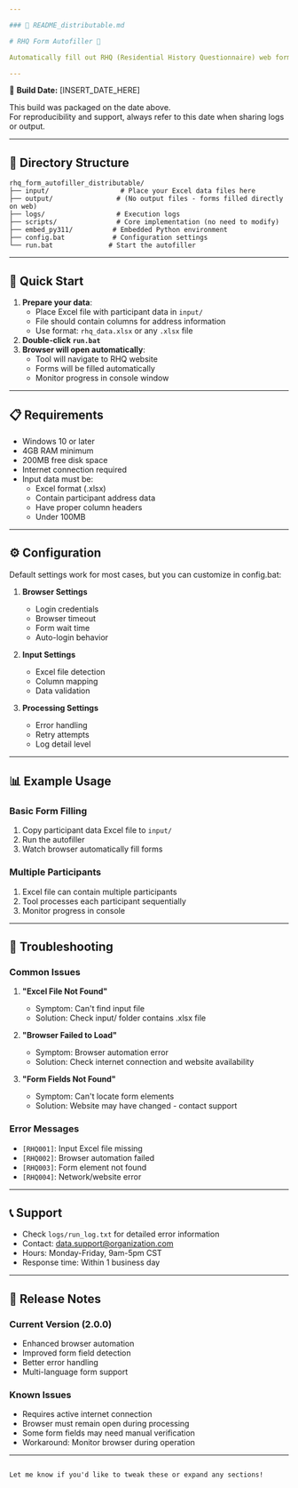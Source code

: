 ```yaml
---

### 📄 README_distributable.md

# RHQ Form Autofiller 📝

Automatically fill out RHQ (Residential History Questionnaire) web forms using participant data from Excel files. Uses browser automation to fill forms efficiently and accurately.

---
```


📅 **Build Date:** [INSERT_DATE_HERE]

This build was packaged on the date above.  
For reproducibility and support, always refer to this date when sharing logs or output.

---

## 📂 Directory Structure

```
rhq_form_autofiller_distributable/
├── input/                  # Place your Excel data files here
├── output/                # (No output files - forms filled directly on web)
├── logs/                  # Execution logs
├── scripts/               # Core implementation (no need to modify)
├── embed_py311/          # Embedded Python environment
├── config.bat            # Configuration settings
└── run.bat              # Start the autofiller
```

---

## 🚀 Quick Start

1. **Prepare your data**:
   - Place Excel file with participant data in `input/`
   - File should contain columns for address information
   - Use format: `rhq_data.xlsx` or any `.xlsx` file
2. **Double-click `run.bat`**
3. **Browser will open automatically**:
   - Tool will navigate to RHQ website
   - Forms will be filled automatically
   - Monitor progress in console window

---

## 📋 Requirements

- Windows 10 or later
- 4GB RAM minimum
- 200MB free disk space
- Internet connection required
- Input data must be:
  - Excel format (.xlsx)
  - Contain participant address data
  - Have proper column headers
  - Under 100MB

---

## ⚙️ Configuration

Default settings work for most cases, but you can customize in config.bat:

1. **Browser Settings**
   - Login credentials
   - Browser timeout
   - Form wait time
   - Auto-login behavior

2. **Input Settings**
   - Excel file detection
   - Column mapping
   - Data validation

3. **Processing Settings**
   - Error handling
   - Retry attempts
   - Log detail level

---

## 📊 Example Usage

### Basic Form Filling
1. Copy participant data Excel file to `input/`
2. Run the autofiller
3. Watch browser automatically fill forms

### Multiple Participants
1. Excel file can contain multiple participants
2. Tool processes each participant sequentially
3. Monitor progress in console

---

## 🔎 Troubleshooting

### Common Issues

1. **"Excel File Not Found"**
   - Symptom: Can't find input file
   - Solution: Check input/ folder contains .xlsx file

2. **"Browser Failed to Load"**
   - Symptom: Browser automation error
   - Solution: Check internet connection and website availability

3. **"Form Fields Not Found"**
   - Symptom: Can't locate form elements
   - Solution: Website may have changed - contact support

### Error Messages

- `[RHQ001]`: Input Excel file missing
- `[RHQ002]`: Browser automation failed
- `[RHQ003]`: Form element not found
- `[RHQ004]`: Network/website error

---

## 📞 Support

- Check `logs/run_log.txt` for detailed error information
- Contact: data.support@organization.com
- Hours: Monday-Friday, 9am-5pm CST
- Response time: Within 1 business day

---

## 📝 Release Notes

### Current Version (2.0.0)
- Enhanced browser automation
- Improved form field detection
- Better error handling
- Multi-language form support

### Known Issues
- Requires active internet connection
- Browser must remain open during processing
- Some form fields may need manual verification
- Workaround: Monitor browser during operation

---
```

Let me know if you'd like to tweak these or expand any sections!
